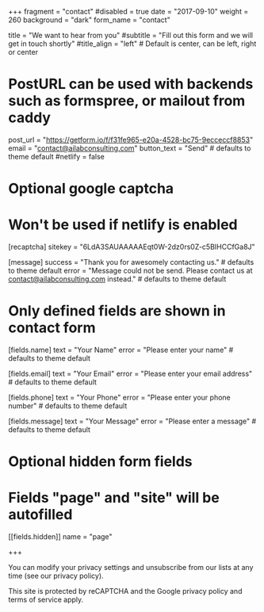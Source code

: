 +++
fragment = "contact"
#disabled = true
date = "2017-09-10"
weight = 260
background = "dark"
form_name = "contact"

title = "We want to hear from you"
#subtitle  = "Fill out this form and we will get in touch shortly"
#title_align = "left" # Default is center, can be left, right or center

# PostURL can be used with backends such as formspree, or mailout from caddy
post_url = "https://getform.io/f/f31fe965-e20a-4528-bc75-9ecceccf8853"
email = "contact@ailabconsulting.com"
button_text = "Send" # defaults to theme default
#netlify = false

# Optional google captcha
# Won't be used if netlify is enabled
[recaptcha]
sitekey = "6LdA3SAUAAAAAEqt0W-2dz0rs0Z-c5BIHCCfGa8J"

[message]
  success = "Thank you for awesomely contacting us." # defaults to theme default
  error = "Message could not be send. Please contact us at contact@ailabconsulting.com instead." # defaults to theme default

# Only defined fields are shown in contact form
[fields.name]
  text = "Your Name"
  error = "Please enter your name" # defaults to theme default

[fields.email]
  text = "Your Email"
  error = "Please enter your email address" # defaults to theme default

[fields.phone]
  text = "Your Phone"
  error = "Please enter your phone number" # defaults to theme default

[fields.message]
  text = "Your Message"
  error = "Please enter a message" # defaults to theme default

# Optional hidden form fields
# Fields "page" and "site" will be autofilled
[[fields.hidden]]
  name = "page"

+++


You can modify your privacy settings and unsubscribe from our lists at any time (see our privacy policy).

This site is protected by reCAPTCHA and the Google privacy policy and terms of service apply.
